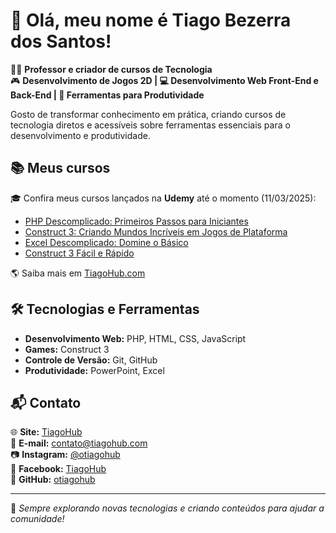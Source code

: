 # 👋 Olá, meu nome é Tiago Bezerra dos Santos!

👨‍🏫 **Professor e criador de cursos de Tecnologia**  
🎮 **Desenvolvimento de Jogos 2D | 💻 Desenvolvimento Web Front-End e Back-End | 🚀 Ferramentas para Produtividade**  

Gosto de transformar conhecimento em prática, criando cursos de tecnologia diretos e acessíveis sobre ferramentas essenciais para o desenvolvimento e produtividade.

## 📚 Meus cursos  
🎓 Confira meus cursos lançados na **Udemy** até o momento (11/03/2025):

- [PHP Descomplicado: Primeiros Passos para Iniciantes](https://www.udemy.com/course/php-descomplicado/?referralCode=C2C54AA86C1726DAF735)
- [Construct 3: Criando Mundos Incríveis em Jogos de Plataforma](https://www.udemy.com/course/construct-3-criando-mundos-incriveis/?referralCode=B38E9C6A996B29ED3C1A)
- [Excel Descomplicado: Domine o Básico](https://www.udemy.com/course/excel-descomplicado-domine-o-basico/?referralCode=93608B65EF227ADB8E77)
- [Construct 3 Fácil e Rápido](https://www.udemy.com/course/construct-3-facil/?referralCode=5743CAB7EB33F5DE377B)

🌎 Saiba mais em [TiagoHub.com](https://tiagohub.com)  

## 🛠️ Tecnologias e Ferramentas  
- **Desenvolvimento Web:** PHP, HTML, CSS, JavaScript  
- **Games:** Construct 3  
- **Controle de Versão:** Git, GitHub  
- **Produtividade:** PowerPoint, Excel  

## 📬 Contato  
🌐 **Site:** [TiagoHub](https://www.tiagohub.com)  
📧 **E-mail:** [contato@tiagohub.com](mailto:contato@tiagohub.com)  
📷 **Instagram:** [@otiagohub](https://www.instagram.com/otiagohub)  
📘 **Facebook:** [TiagoHub](https://www.facebook.com/otiagohub)  
🐙 **GitHub:** [otiagohub](https://github.com/otiagohub)  

---

🚀 _Sempre explorando novas tecnologias e criando conteúdos para ajudar a comunidade!_  
